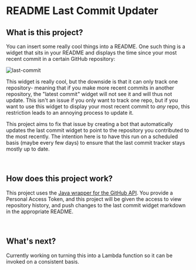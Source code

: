 # README Last Commit Updater

## What is this project?
You can insert some really cool things into a README. One such thing is a widget that sits in your README and displays the time since your most recent commit in a certain GitHub repository:

![last-commit](https://img.shields.io/github/last-commit/matthewgrosman/frank-ocean-bot.svg)


This widget is really cool, but the downside is that it can only track one repository- meaning that if you make more recent commits in another repository, the "latest commit" widget will not see it and will thus not update. This isn't an issue if you only want to track one repo, but if you want to use this widget to display your most recent commit to *any* repo, this restriction leads to an annoying process to update it.

This project aims to fix that issue by creating a bot that automatically updates the last commit widget to point to the repository you contributed to the most recently. The intention here is to have this run on a scheduled basis (maybe every few days) to ensure that the last commit tracker stays mostly up to date.

<br>

## How does this project work?
This project uses the [Java wrapper for the GitHub API](https://github-api.kohsuke.org/). You provide a Personal Access Token, and this project will be given the access to view repository history, and push changes to the last commit widget markdown in the appropriate README.

<br>

## What's next?
Currently working on turning this into a Lambda function so it can be invoked on a consistent basis.